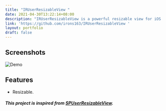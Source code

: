 ```yaml
---
title: "IRUserResizableView "
date: 2021-04-30T13:22:14+08:00
description: "IRUserResizableView is a powerful resizable view for iOS."
link: 'https://github.com/irons163/IRUserResizableView '
layout: portfolio
draft: false
---
```


## Screenshots
![Demo](IRUserResizableView/ScreenShots/demo1.png)

## Features
- Resizable.

##### This project is inspired from [SPUserResizableView](https://github.com/spoletto/SPUserResizableView).
